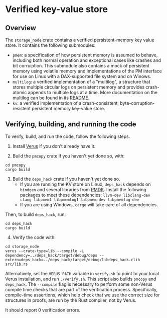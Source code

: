 # Verified key-value store

## Overview 

The `storage_node` crate contains a verified persistent-memory key value store. It contains the following submodules:

* `pmem`: a specification of how persistent memory is assumed to behave, including both normal operation and exceptional cases like crashes and bit corruiption. This submodule also contains a mock of persistent memory using volatile memory and implementations of the PM interface for use on Linux with a DAX-supported file system and on Winows.
* `multilog`: a verified implementation of a "multilog", a structure that stores multiple circular logs on persistent memory and provides crash-atomic appends to multiple logs at a time. More documentation on the multilog can be found in its [README](multilog/README.md).
* `kv`: a verified implementation of a crash-consistent, byte-corruption-resistent persistent memory key-value store. 

## Verifying, building, and running the code

To verify, build, and run the code, follow the following steps.

1. Install [Verus](https://github.com/verus-lang/verus) if you don't already have it.

2. Build the `pmcopy` crate if you haven't yet done so, with:
```
cd pmcopy
cargo build
```

3. Build the `deps_hack` crate if you haven't yet done so. 
   - If you are running the KV store on Linux, `deps_hack` depends on `bindgen` and several libraries from [PMDK](https://pmem.io/pmdk/). Install the following packages to meet these dependencies: `llvm-dev libclang-dev clang libpmem1 libpmemlog1 libpmem-dev libpmemlog-dev`
   - If you are using Windows, `cargo` will take care of all dependencies.
  
Then, to build `deps_hack`, run:
```
cd deps_hack
cargo build
```

4. Verify the code with:
```
cd storage_node
verus --crate-type=lib --compile -L dependency=../deps_hack/target/debug/deps --extern=deps_hack=../deps_hack/target/debug/libdeps_hack.rlib src/lib.rs
```
Alternatively, set the `VERUS_PATH` variable in `verify.sh` to point to your local Verus installation, and run `./verify.sh`. 
This script also builds `pmcopy` and `deps_hack`.
The `--compile` flag is necessary to perform some non-Verus compile time checks that are part of the verification process. 
Specifically, compile-time assertions, which help check that we use the correct size for structures in proofs, are run by the Rust compiler, not by Verus.

It should report 0 verification errors.
